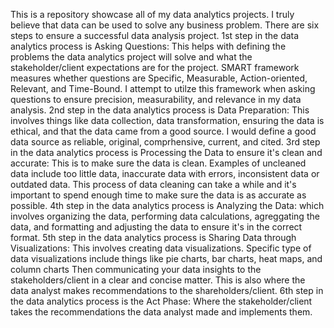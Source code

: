 This is a repository showcase all of my data analytics projects. I truly believe that data can be used to solve any business problem. There are six steps to ensure a successful data analysis project.
1st step in the data analytics process is Asking Questions: This helps with defining the problems the data analytics project will solve and what the stakeholder/client expectations are for the project. 
 SMART framework measures whether questions are Specific, Measurable, Action-oriented, Relevant, and Time-Bound. I attempt to utilze this framework when asking questions to ensure precision, measurability, and relevance in my data analysis. 
2nd step in the data analytics process is Data Preparation: This involves things like data collection, data transformation, ensuring the data is ethical, and that the data came from a good source.
I would define a good data source as reliable, original, comprhensive, current, and cited. 
3rd step in the data analytics process is Processing the Data to ensure it's clean and accurate: This is to make sure the data is clean. Examples of uncleaned data include too little data, inaccurate data with errors, inconsistent data or outdated data. 
This process of data cleaning can take a while and it's important to spend enough time to make sure the data is as accurate as possible.
4th step in the data analytics process is Analyzing the Data: which involves organizing the data, performing data calculations, agreggating the data, and formatting and adjusting the data to ensure it's in the correct format. 
5th step in the data analytics process is Sharing Data through Visualizations: This involves creating data visualizations. Specific type of data visualizations include things like pie charts, bar charts, heat maps, and column charts
Then communicating your data insights to the stakeholders/client in a clear and concise matter. This is also where the data analyst makes recommendations to the shareholders/client. 
6th step in the data analytics process is the Act Phase: Where the stakeholder/client takes the recommendations the data analyst made and implements them. 
